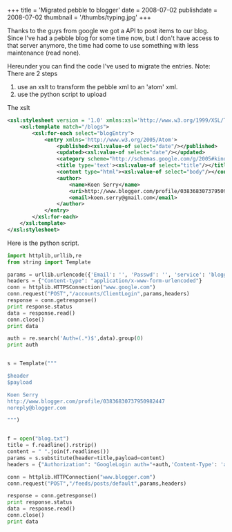 +++
title = 'Migrated pebble to blogger'
date = 2008-07-02
publishdate = 2008-07-02
thumbnail = '/thumbs/typing.jpg'
+++

Thanks to the guys from google we got a API to post items to our blog. 
Since I've had a pebble blog for some time now, but I don't have access to that server anymore, 
the time had come to use something with less maintenance (read none).


Hereunder you can find the code I've used to migrate the entries. 
Note: There are 2 steps
1. use an xslt to transform the pebble xml to an 'atom' xml.
2. use the python script to upload

The xslt

```xml
<xsl:stylesheet version = '1.0' xmlns:xsl='http://www.w3.org/1999/XSL/Transform'>
    <xsl:template match="/blogs">
        <xsl:for-each select="blogEntry">
            <entry xmlns='http://www.w3.org/2005/Atom'>
                <published><xsl:value-of select="date"/></published>
                <updated><xsl:value-of select="date"/></updated>
                <category scheme="http://schemas.google.com/g/2005#kind" term="http://schemas.google.com/blogger/2008/kind#post"/>
                <title type='text'><xsl:value-of select="title"/></title>
                <content type="html"><xsl:value-of select="body"/></content>
                <author>
                    <name>Koen Serry</name>
                    <uri>http://www.blogger.com/profile/03836830737950982447</uri>
                    <email>koen.serry@gmail.com</email>
                </author>
            </entry>
        </xsl:for-each>
    </xsl:template>
</xsl:stylesheet> 
```

Here is the python script.

```python
import httplib,urllib,re
from string import Template

params = urllib.urlencode({'Email': '', 'Passwd': '', 'service': 'blogger', 'source': 'exampleCo-exampleApp-1.0'})
headers = {"Content-type": "application/x-www-form-urlencoded"}
conn = httplib.HTTPSConnection("www.google.com")
conn.request("POST","/accounts/ClientLogin",params,headers)
response = conn.getresponse()
print response.status
data = response.read()
conn.close()
print data

auth = re.search('Auth=(.*)$',data).group(0)
print auth


s = Template("""

$header
$payload

Koen Serry
http://www.blogger.com/profile/03836830737950982447
noreply@blogger.com

""")


f = open("blog.txt")
title = f.readline().rstrip()
content = " ".join(f.readlines())
params = s.substitute(header=title,payload=content)
headers = {"Authorization": "GoogleLogin auth="+auth,'Content-Type': 'application/atom+xml'}

conn = httplib.HTTPConnection("www.blogger.com")
conn.request("POST","/feeds/posts/default",params,headers)

response = conn.getresponse()
print response.status
data = response.read()
conn.close()
print data
```